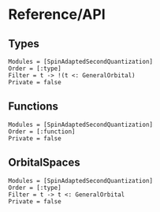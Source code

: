 # Reference/API

## Types
```@autodocs
Modules = [SpinAdaptedSecondQuantization]
Order = [:type]
Filter = t -> !(t <: GeneralOrbital)
Private = false
```

## Functions
```@autodocs
Modules = [SpinAdaptedSecondQuantization]
Order = [:function]
Private = false
```

## OrbitalSpaces
```@autodocs
Modules = [SpinAdaptedSecondQuantization]
Order = [:type]
Filter = t -> t <: GeneralOrbital
Private = false
```
